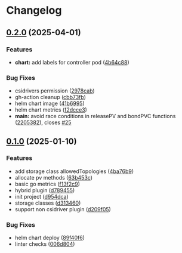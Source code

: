 # Changelog

## [0.2.0](https://github.com/sergelogvinov/hybrid-csi-plugin/compare/v0.1.0...v0.2.0) (2025-04-01)


### Features

* **chart:** add labels for controller pod ([4b64c88](https://github.com/sergelogvinov/hybrid-csi-plugin/commit/4b64c88408d153c9833b6ef121c6861a9bdcd2ce))


### Bug Fixes

* csidrivers permission ([2978cab](https://github.com/sergelogvinov/hybrid-csi-plugin/commit/2978cab121d46d4c800a49f934cc3e155c68778b))
* gh-action cleanup ([cbb73fb](https://github.com/sergelogvinov/hybrid-csi-plugin/commit/cbb73fb1381b35f6f3052cda196178a9b2e069ce))
* helm chart image ([41b6995](https://github.com/sergelogvinov/hybrid-csi-plugin/commit/41b69954fd31a512bcf138e6ad00193509164edb))
* helm chart metrics ([f2dcce3](https://github.com/sergelogvinov/hybrid-csi-plugin/commit/f2dcce31b3183f184ee0447ce185aec0bb757f6a))
* **main:** avoid race conditions in releasePV and bondPVC functions ([2205382](https://github.com/sergelogvinov/hybrid-csi-plugin/commit/22053820eeb0f0626cf35539d1576d2a4050b1d5)), closes [#25](https://github.com/sergelogvinov/hybrid-csi-plugin/issues/25)

## [0.1.0](https://github.com/sergelogvinov/hybrid-csi-plugin/compare/v0.0.1...v0.1.0) (2025-01-10)


### Features

* add storage class allowedTopologies ([4ba76b9](https://github.com/sergelogvinov/hybrid-csi-plugin/commit/4ba76b986490ea6a07740cf80dac027d35364b61))
* allocate pv methods ([63b453c](https://github.com/sergelogvinov/hybrid-csi-plugin/commit/63b453c22c5ccd380ae272406db33d1adce582c2))
* basic go metrics ([f13f2c9](https://github.com/sergelogvinov/hybrid-csi-plugin/commit/f13f2c9085eaea541e81d98a45dd23a95171eec1))
* hybrid plugin ([d789455](https://github.com/sergelogvinov/hybrid-csi-plugin/commit/d789455be4cf41399e1b7724681816c13f859657))
* init project ([d954dca](https://github.com/sergelogvinov/hybrid-csi-plugin/commit/d954dcaa6a314c64fcac1d770874bddd233ec12b))
* storage classes ([d313460](https://github.com/sergelogvinov/hybrid-csi-plugin/commit/d313460afbc15d15b2dc63c1f48e29c35e2c16dd))
* support non csidriver plugin ([d209f05](https://github.com/sergelogvinov/hybrid-csi-plugin/commit/d209f05c5bf64f1fb210fac92a71eb4d24cff885))


### Bug Fixes

* helm chart deploy ([89f40f6](https://github.com/sergelogvinov/hybrid-csi-plugin/commit/89f40f6d2c7cedd0929b04c9ef945a1817f3881e))
* linter checks ([006d804](https://github.com/sergelogvinov/hybrid-csi-plugin/commit/006d804849981a87ac2bbd0b50e031a9fba9b3f3))
